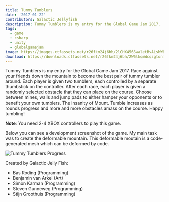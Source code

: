 ```yaml
---
title: Tummy Tumblers
date: '2017-01-22'
contributors: Galactic Jellyfish
description: Tummy Tumblers is my entry for the Global Game Jam 2017.
tags:
  - game
  - csharp
  - unity
  - globalgamejam
image: https://images.ctfassets.net/r26fkm24j6bh/2lCHX456SwaletBvALshWE/f5b70fe8c02afec16a9fd628cb0d76b0/tummytumblers.png
download: https://downloads.ctfassets.net/r26fkm24j6bh/2W6lkqmWcqzgtonmKQCWoh/41b9833270a5c07fce15f20b17f24501/tummytumblers.zip
---
```


Tummy Tumblers is my entry for the Global Game Jam 2017. Race against your friends down the mountain to become the best pair of tummy tumbler around. Each player is given two tumblers, each controlled by a separate thumbstick on the controller. After each race, each player is given a randomly selected obstacle that they can place on the course. Choose between mines, walls and jump pads to either hamper your opponents or to benefit your own tumblers. The insanity of Mount. Tumble increases as rounds progress and more and more obstacles amass on the course. Happy tumbling!

__Note__: You need 2-4 XBOX controllers to play this game.

Below you can see a development screenshot of the game. My main task was to create the deformable mountain. This deformable moutain is a code-generated mesh which can be deformed by code.

![Tummy Tumblers Progress](//images.ctfassets.net/r26fkm24j6bh/6LQxC458LPbwXON2O9KgHl/a8062712865bc98f7fd23dae76e0a419/tummytumblers_progress.png)

Created by Galactic Jelly Fish:
- Bas Roding (Programming)
- Benjamin van Arkel (Art)
- Simon Karman (Programming)
- Steven Gunneweg (Programming)
- Stijn Groothuis (Programming)
